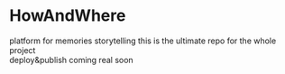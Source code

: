 # HowAndWhere
platform for memories storytelling
this is the ultimate repo for the whole project
<br>
deploy&publish coming real soon
